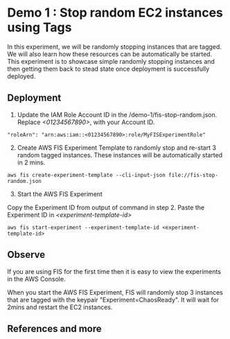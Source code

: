 
# Demo 1 : Stop random EC2 instances using Tags 

In this experiment, we will be randomly stopping instances that are tagged. We will also learn how these resources can be automatically be started. This experiment is to showcase simple randomly stopping instances and then getting them back to stead state once deployment is successfully deployed.

## Deployment

1. Update the IAM Role Account ID in the /demo-1/fis-stop-random.json. Replace _\<01234567890\>_, with your Account ID.

```
"roleArn": "arn:aws:iam::<01234567890>:role/MyFISExperimentRole"
```

2. Create AWS FIS Experiment Template to randomly stop and re-start 3 random tagged instances. These instances will be automatically started in 2 mins. 

```
aws fis create-experiment-template --cli-input-json file://fis-stop-random.json
```

3. Start the AWS FIS Experiment

Copy the Experiment ID from output of command in step 2. Paste the Experiment ID in _\<experiment-template-id\>_

```
aws fis start-experiment --experiment-template-id <experiment-template-id>
```


## Observe

If you are using FIS for the first time then it is easy to view the experiments in the AWS Console. 

When you start the AWS FIS Experiment, FIS will randomly stop 3 instances that are tagged with the keypair "Experiment=ChaosReady". It will wait for 2mins and restart the EC2 instances. 


## References and more

